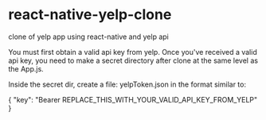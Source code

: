# react-native-yelp-clone
clone of yelp app using react-native and yelp api

You must first obtain a valid api key from yelp. Once you've received a valid api key, you need to make a secret directory after clone at the same level as the App.js.

Inside the secret dir, create a file: yelpToken.json in the format similar to:

{
    "key": "Bearer REPLACE_THIS_WITH_YOUR_VALID_API_KEY_FROM_YELP"
}
